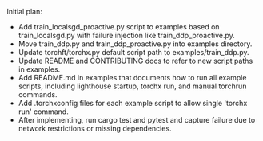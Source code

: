 Initial plan:
- Add train_localsgd_proactive.py script to examples based on train_localsgd.py with failure injection like train_ddp_proactive.py.
- Move train_ddp.py and train_ddp_proactive.py into examples directory.
- Update torchft/torchx.py default script path to examples/train_ddp.py.
- Update README and CONTRIBUTING docs to refer to new script paths in examples.
- Add README.md in examples that documents how to run all example scripts, including lighthouse startup, torchx run, and manual torchrun commands.
- Add .torchxconfig files for each example script to allow single 'torchx run' command.
- After implementing, run cargo test and pytest and capture failure due to network restrictions or missing dependencies.
